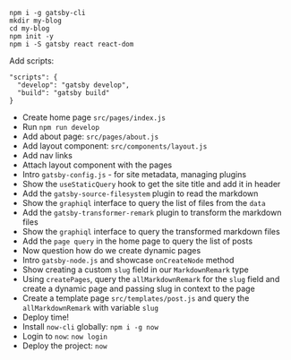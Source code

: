 ```
npm i -g gatsby-cli
mkdir my-blog
cd my-blog
npm init -y
npm i -S gatsby react react-dom
```

Add scripts:

```
"scripts": {
  "develop": "gatsby develop",
  "build": "gatsby build"
}
```

- Create home page `src/pages/index.js`
- Run `npm run develop`
- Add about page: `src/pages/about.js`
- Add layout component: `src/components/layout.js`
- Add nav links
- Attach layout component with the pages
- Intro `gatsby-config.js` - for site metadata, managing plugins
- Show the `useStaticQuery` hook to get the site title and add it in header
- Add the `gatsby-source-filesystem` plugin to read the markdown
- Show the `graphiql` interface to query the list of files from the `data`
- Add the `gatsby-transformer-remark` plugin to transform the markdown files
- Show the `graphiql` interface to query the transformed markdown files
- Add the `page query` in the home page to query the list of posts
- Now question how do we create dynamic pages
- Intro `gatsby-node.js` and showcase `onCreateNode` method
- Show creating a custom `slug` field in our `MarkdownRemark` type
- Using `createPages`, query the `allMarkdownRemark` for the `slug` field and create a dynamic page and passing slug in context to the page
- Create a template page `src/templates/post.js` and query the `allMarkdownRemark` with variable `slug`
- Deploy time!
- Install `now-cli` globally: `npm i -g now`
- Login to `now`: `now login`
- Deploy the project: `now`
